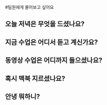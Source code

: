 #팀원에게 물어보고 싶어요
## 오늘 저녁은 무엇을 드셨나요?
## 지금 수업은 어디서 듣고 계신가요?
## 동영상 수업은 어디까지 들으셨나요?
## 혹시 맥북 지르셨나요?
## 안녕 뭐하니?
